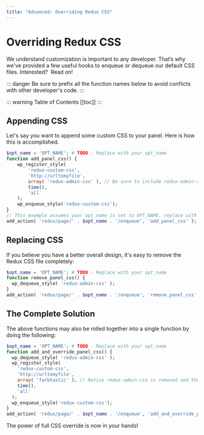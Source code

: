 ```yaml
---
title: "Advanced: Overriding Redux CSS"
---
```


# Overriding Redux CSS
We understand customization is important to any developer. That’s why we've provided a few useful hooks to enqueue or 
dequeue our default CSS files. Interested?  Read on!

::: danger
Be sure to prefix all the function names below to avoid conflicts with other developer's code. 
:::

::: warning Table of Contents
[[toc]]
:::

## Appending CSS
Let's say you want to append some custom CSS to your panel. Here is how this is accomplished.

```php
$opt_name = 'OPT_NAME'; # TODO - Replace with your opt_name
function add_panel_css() {
    wp_register_style(
        'redux-custom-css',
        'http://urltomyfile',
        array( 'redux-admin-css' ), // Be sure to include redux-admin-css so it's appended after the core css is applied
        time(),
        'all'
    );  
    wp_enqueue_style('redux-custom-css');
}
// This example assumes your opt_name is set to OPT_NAME, replace with your opt_name value
add_action( 'redux/page/' . $opt_name . '/enqueue', 'add_panel_css' );
```

## Replacing CSS
If you believe you have a better overall design, it's easy to remove the Redux CSS file completely:

```php
$opt_name = 'OPT_NAME'; # TODO - Replace with your opt_name
function remove_panel_css() {
  wp_dequeue_style( 'redux-admin-css' );
}
add_action( 'redux/page/' . $opt_name . '/enqueue', 'remove_panel_css' );
```

## The Complete Solution
The above functions may also be rolled together into a single function by doing the following:

```php
$opt_name = 'OPT_NAME'; # TODO - Replace with your opt_name
function add_and_override_panel_css() {
  wp_dequeue_style( 'redux-admin-css' );
  wp_register_style(
    'redux-custom-css',
    'http://urltomyfile',
    array( 'farbtastic' ), // Notice redux-admin-css is removed and the wordpress standard farbtastic is included instead
    time(),
    'all'
  );    
  wp_enqueue_style('redux-custom-css');
}
add_action( 'redux/page/' . $opt_name . '/enqueue', 'add_and_override_panel_css' );
```

The power of full CSS override is now in your hands!
